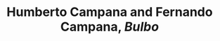---
title: Humberto Campana and Fernando Campana, *Bulbo*
layout: entry
presentation: side-by-side
object:
  - id: ptl-24704
order: 407
menu: false
---